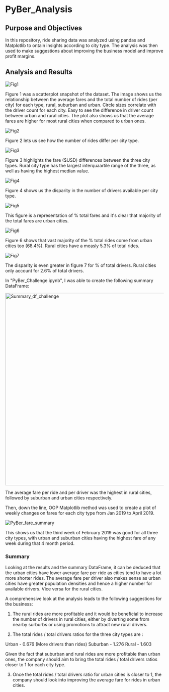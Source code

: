 # PyBer_Analysis

## Purpose and Objectives 

In this repository, ride sharing data was analyzed using pandas and Matplotlib to ontain insights according to city type. The analysis was then used to make suggestions about improving the business model and improve profit margins.

## Analysis and Results

![Fig1](https://user-images.githubusercontent.com/92544151/152470383-d6498ab6-fcd6-46b2-9368-8ecf8e606288.png)

Figure 1 was a scatterplot snapshot of the dataset. The image shows us the relationship between the average fares and the total number of rides (per city) for each type, rural, suburban and urban. Circle sizes correlate with the driver count for each city. Easy to see the difference in driver count between urban and rural cities. The plot also shows us that the average fares are higher for most rural cities when compared to urban ones. 

![Fig2](https://user-images.githubusercontent.com/92544151/152470921-03d3dd27-4aa1-4237-a317-fe31365c345a.png)

Figure 2 lets us see how the number of rides differ per city type.

![Fig3](https://user-images.githubusercontent.com/92544151/152470978-f58eac19-3a0f-4357-a568-8a870eb59134.png)

Figure 3 highlights the fare ($USD) differences between the three city types. Rural city type has the largest interquaartile range of the three, as well as having the highest median value. 

![Fig4](https://user-images.githubusercontent.com/92544151/152473645-c82159f5-d6f0-4afd-ad5b-6d0d03e30ac7.png)

Figure 4 shows us the disparity in the number of drivers available per city type. 

![Fig5](https://user-images.githubusercontent.com/92544151/152472182-f22a723d-ce9d-42e0-b127-1f52af9eedb5.png)

This figure is a representation of % total fares and it's clear that majority of the total fares are urban cities. 

![Fig6](https://user-images.githubusercontent.com/92544151/152472351-75eda4c0-c8ef-48f3-a497-ff1af883fd73.png)

Figure 6 shows that vast majority of the % total rides come from urban cities too (68.4%). Rural cities have a measly 5.3% of total rides. 

![Fig7](https://user-images.githubusercontent.com/92544151/152473667-0c99767c-ac49-4663-a8a3-76d3e8c1342c.png)

The disparity is even greater in figure 7 for % of total drivers. Rural cities only account for 2.6% of total drivers. 

In "PyBer_Challenge.ipynb", I was able to create the following summary DataFrame:

<img width="609" alt="Summary_df_challenge" src="https://user-images.githubusercontent.com/92544151/152473988-0dac5c2f-a918-4519-8194-efc46f2c613e.png">

The average fare per ride and per driver was the highest in rural cities, followed by suburban and urban cities respectively. 

Then, down the line, OOP Matplotlib method was used to create a plot of weekly changes on fares for each city type from Jan 2019 to April 2019. 

![PyBer_fare_summary](https://user-images.githubusercontent.com/92544151/152474227-9e4ffa88-86b8-4991-9f72-0ac6e7d2c16d.png)

This shows us that the third week of February 2019 was good for all three city types, with urban and suburban cities having the highest fare of any week during that 4 month period. 

### Summary 

Looking at the results and the summary DataFrame, it can be deduced that the urban cities have lower average fare per ride as cities tend to have a lot more shorter rides. The average fare per driver also makes sense as urban cities have greater population densities and hence a higher number for available drivers. Vice versa for the rural cities. 

A comprehensive look at the analysis leads to the following suggestions for the business:

1) The rural rides are more profitable and it would be beneficial to increase the number of drivers in rural cities, either by diverting some from nearby surburbs or using promotions to attract new rural drivers. 

2) The total rides / total drivers ratios for the three city types are : 

Urban - 0.676 (More drivers than rides)
Suburban - 1.276
Rural - 1.603

Given the fact that suburban and rural rides are more profitable than urban ones, the company should aim to bring the total rides / total drivers ratios closer to 1 for each city type. 

3) Once the total rides / total drivers ratio for urban cities is closer to 1, the company should look into improving the average fare for rides in urban cities.
